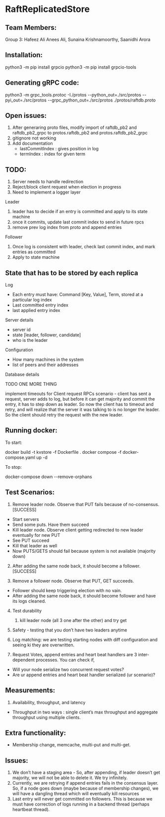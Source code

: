 # RaftReplicatedStore

## Team Members:

Group 3: Hafeez Ali Anees Ali, Sunaina Krishnamoorthy, Saanidhi Arora

## Installation:

python3 -m pip install grpcio
python3 -m pip install grpcio-tools

## Generating gRPC code:

python3 -m grpc_tools.protoc -I./protos --python_out=./src/protos --pyi_out=./src/protos --grpc_python_out=./src/protos ./protos/raftdb.proto

## Open issues:

1. After generaring proto files, modify import of raftdb_pb2 and raftdb_pb2_grpc to protos.raftdb_pb2 and protos.raftdb_pb2_grpc 
2. gitignore not working
3. Add documentation
	- lastCommitIndex : gives position in log
	- termIndex : index for given term

## TODO:

1. Server needs to handle redirection
2. Reject/block client request when election in progress
3. Need to implement a logger layer

Leader
1. leader has to decide if an entry is committed and apply to its state machine
2. once it commits, update last commit index to send in future rpcs
3. remove prev log index from proto and append entries

Follower
1. Once log is consistent with leader, check last commit index, and mark entries as committed
2. Apply to state machine

## State that has to be stored by each replica

Log
- Each entry must have: Command [Key, Value], Term, stored at a particular log index
- Last committed entry index
- last applied entry index

Server details
- server id
- state [leader, follower, candidate]
- who is the leader

Configuration
- How many machines in the system
- list of peers and their addresses

Database details


TODO ONE MORE THING

implement timeouts for Client request RPCs
scenario - client has sent a request, server adds to log, but before it can get majority and commit the entry, 
it has to step down as leader. So now the client has to timeout and retry, and will realize that the server it
was talking to is no longer the leader. So the client should retry the request with the new leader.


## Running docker:

To start:

docker build -t kvstore -f Dockerfile .
docker compose -f docker-compose.yaml up -d

To stop:

docker-compose down --remove-orphans


## Test Scenarios:

1. Remove leader node. Observe that PUT fails because of no-consensus. [SUCCESS]
- Start servers
- Send some puts. Have them succeed
- Kill leader node. Observe client getting redirected to new leader eventually for new PUT
- See PUT succeed
- Kill that leader as well
- Now PUTS/GETS should fail because system is not available (majority down)

2. After adding the same node back, it should become a follower. [SUCCESS]

3. Remove a follower node. Observe that PUT, GET succeeds.
- Follower should keep triggering election with no vain.
- After adding the same node back, it should become follower and have its logs cleaned.

4. Test durability
    1. kill leader node (all 3 one after the other) and try get

5. Safety - testing that you don’t have two leaders anytime

6. Log matching: we are testing starting nodes with diff configuration and seeing ki they are overwritten.

7. Request Votes, append entries and heart beat handlers are 3 inter-dependent processes. You can check if,
- Will your node serialize two concurrent request votes?
- Are ur append entries and heart beat handler serialized (ur scenario)?

## Measurements:

1. Availability, throughput, and latency
- Throughput in two ways : single client’s max throughput and aggregate throughput using multiple clients.

## Extra functionality: 

- Membership change, memcache, multi-put and multi-get.

## Issues:

1. We don’t have a staging area - So, after appending, if leader doesn’t get majority, we will not be able to delete it. We try infinitely. 
2. Currently, we are retrying if append entries fails in the consensus layer. So, if a node goes down (maybe because of membership changes), we will have a dangling thread which will eventually kill resources
3. Last entry will never get committed on followers. This is because we must have correction of logs running in a backend thread (perhaps heartbeat thread).